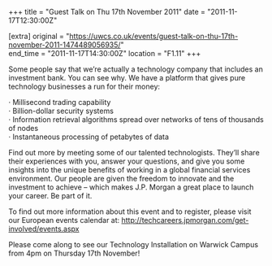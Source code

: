 +++
title = "Guest Talk on Thu 17th November 2011"
date = "2011-11-17T12:30:00Z"

[extra]
original = "https://uwcs.co.uk/events/guest-talk-on-thu-17th-november-2011-1474489056935/"    
end_time = "2011-11-17T14:30:00Z"
location = "F1.11"
+++

Some people say that we’re actually a technology company that includes an investment bank. You can see why. We have a platform that gives pure technology businesses a run for their money:

· Millisecond trading capability  
· Billion-dollar security systems  
· Information retrieval algorithms spread over networks of tens of thousands of nodes  
· Instantaneous processing of petabytes of data

Find out more by meeting some of our talented technologists. They’ll share their experiences with you, answer your questions, and give you some insights into the unique benefits of working in a global financial services environment. Our people are given the freedom to innovate and the investment to achieve – which makes J.P. Morgan a great place to launch your career. Be part of it.  
  
To find out more information about this event and to register, please visit our European events calendar at: http://techcareers.jpmorgan.com/get-involved/events.aspx

Please come along to see our Technology Installation on Warwick Campus from 4pm on Thursday 17th November\!


